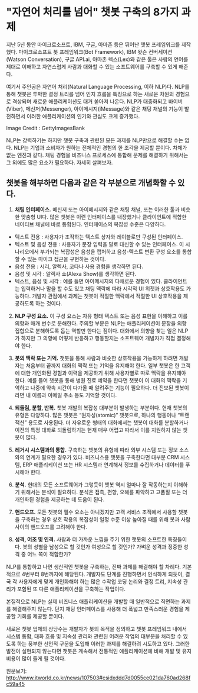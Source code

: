 # "자연어 처리를 넘어" 챗봇 구축의 8가지 과제

지난 5년 동안 마이크로소프트, IBM, 구글, 아마존 등은 뛰어난 챗봇 프레임워크를 제작했다. 마이크로소프트 봇 프레임워크(Bot Framework), IBM 왓슨 컨버세이션(Watson Conversation), 구글 API.ai, 아마존 렉스(Lex)와 같은 툴은 사람의 언어를 제대로 이해하고 자연스럽게 사람과 대화할 수 있는 소프트웨어를 구축할 수 있게 해준다.

여기서 주인공은 자연어 처리(Natural Language Processing, 이하 NLP)다. NLP를 통해 챗봇은 투박한 결정 트리를 넘어 인지 흐름을 특징으로 하는 새로운 차원의 경험으로 격상되며 새로운 애플리케이션도 대거 쏟아져 나온다. NLP가 대중화되고 바이버(Viber), 메신저(Messenger), 아이메시지(iMessage)와 같은 채팅 채널의 기능이 발전하면서 이러한 애플리케이션의 인기와 관심도 크게 증가했다.

Image Credit : GettyImagesBank

NLP는 강력하기는 하지만 챗봇 구축과 관련된 모든 과제를 NLP만으로 해결할 수는 없다. NLP는 기업과 소비자가 원하는 전체적인 경험의 한 조각을 제공할 뿐이다. 차체가 없는 엔진과 같다. 채팅 경험을 비즈니스 프로세스에 통합해 문제를 해결하기 위해서는 그 외에도 많은 요소가 필요하다. 자세히 살펴보자.

## 챗봇을 해부하면 다음과 같은 각 부분으로 개념화할 수 있다.

1. **채팅 인터페이스.** 메신저 또는 아이메시지와 같은 채팅 채널, 또는 이러한 툴과 비슷한 맞춤형 UI다. 많은 챗봇은 이런 인터페이스를 내장했거나 클라이언트에 적합한 네이티브 채널에 바로 통합된다. 인터페이스의 복잡성 수준은 다양하다.

  - 텍스트 전용 : 사용자가 조작하는 텍스트 상자와 레이블로만 구성된 인터페이스.
  - 텍스트 및 음성 전용 : 사용자가 문장 입력을 말로 대신할 수 있는 인터페이스. 이 시나리오에서 부가되는 복잡성은 음성을 캡처하고 음성-텍스트 변환 구성 요소를 통합할 수 있는 마이크 접근을 구현하는 것이다.
  - 음성 전용 : 시리, 알렉사, 코타나 사용 경험을 생각하면 된다.
  - 음성 및 시각 : 알렉사 쇼(Alexa Show)를 생각하면 된다.
  - 텍스트, 음성 및 시각 : 예를 들면 아이메시지의 다채로운 경험이 있다. 클라이언트는 입력하거나 말을 할 수도 있고 채팅 맥락에 따라 시각적 UI 위젯과 상호작용도 가능하다. 개발자 관점에서 과제는 챗봇이 적절한 맥락에서 적절한 UI 상호작용을 제공하도록 하는 것이다.

2. **NLP 구성 요소.** 이 구성 요소는 자유 형태 텍스트 또는 음성 표현을 이해하고 이를 의향과 매개 변수로 분해한다. 주의할 부분은 NLP는 애플리케이션이 문장을 의향 집합으로 분해하도록 돕는 역할만 한다는 점이다. 대화에서 의향을 찾는 일은 NLP가 하지만 그 의향에 어떻게 반응하고 행동할지는 소프트웨어 개발자가 직접 결정해야 한다.

3. **봇의 맥락 또는 기억.** 챗봇을 통해 사람과 비슷한 상호작용을 가능하게 하려면 개발자는 처음부터 끝까지 대화의 맥락 또는 기억을 유지해야 한다. 일부 챗봇은 한 고객에 대한 개인화된 경험과 이력을 제공하기 위해 사용자별로 따로 맥락을 유지해야 한다. 예를 들어 챗봇을 통해 병원 진료 예약을 한다면 챗봇이 이 대화의 맥락을 기억하고 나중에 약속 시간이 다가올 때 알려주는 기능이 필요하다. 더 진보된 챗봇이라면 내 이름과 이메일 주소 등도 기억할 것이다.

4. **되돌림, 분할, 반복.** 챗봇 개발의 복잡성 대부분이 발생하는 부분이다. 현재 챗봇의 유형은 다양하다. 많은 챗봇은 “원자성(atomic)” 챗봇으로, 하나의 행동이나 “트랜잭션” 용도로 사용된다. 더 자유로운 형태의 대화에서는 챗봇이 대화를 분할하거나 이전의 특정 대화로 되돌림하기는 현재 매우 어렵고 따라서 이를 지원하지 않는 챗봇이 많다.

5. **레거시 시스템과의 통합.** 구축하는 챗봇의 유형에 따라 외부 시스템 또는 정보 소스와의 연계가 필요한 경우가 있다. 비즈니스용 챗봇을 구축한다면 대부분 CRM 시스템, ERP 애플리케이션 또는 HR 시스템과 연계해서 정보를 수집하거나 데이터를 푸시해야 한다.

6. **분석.** 현대의 모든 소프트웨어가 그렇듯이 챗봇 역시 얼마나 잘 작동하는지 이해하기 위해서는 분석이 필요하다. 분석은 접촉, 편향, 오해를 파악하고 고품질 또는 더 개인화된 경험을 제공하는 데 도움이 된다.

7. **핸드오프.** 모든 챗봇의 필수 요소는 아니겠지만 고객 서비스 조직에서 사용할 챗봇을 구축하는 경우 상호 작용의 복잡성이 일정 수준 이상 높아질 때를 위해 봇과 사람 사이의 핸드오프를 고려해야 한다.

8. **성격, 어조 및 인격.** 사람과 더 가까운 느낌을 주기 위한 챗봇의 소프트한 특징들이다. 봇의 성별을 남성으로 할 것인가 여성으로 할 것인가? 가벼운 성격과 정중한 성격 중 어느 쪽이 적합한가?

NLP를 통합하고 나면 생산적인 챗봇을 구축하는, 진짜 과제를 해결해야 할 차례다. 기본적으로 4번부터 8번까지에 해당된다. 개발자도 단계를 진행하면서 인식하게 되듯이, 결국 각 사용자에게 맞게 개인화해야 하는 많은 수작업 코딩 논리와 결정 트리, 지속성 관리가 포함된 또 다른 애플리케이션을 구축하는 작업이다.

본질적으로 NLP는 실제 비즈니스 애플리케이션을 개발할 때 일반적으로 직면하는 과제를 해결해주지 않는다. 단지 채팅 인터페이스를 사용해 더 폭넓고 만족스러운 경험을 제공할 기회를 제공할 뿐이다.

새로운 챗봇 업체의 상당수는 개발자가 봇의 목적을 정의하고 챗봇 프레임워크 내에서 시스템 통합, 대화 흐름 및 지속성 관리와 관련된 어려운 작업의 대부분을 처리할 수 있도록 하는 풍부한 선언적 구문을 도입해 이러한 과제를 해결하려 시도하고 있다. 그러한 발전이 실현되지 않는다면 챗봇은 계속해서 전통적인 애플리케이션에 비해 개발 및 유지 비용이 많이 들게 될 것이다.


원문보기: 
http://www.itworld.co.kr/news/107503#csidxddd7d0055ce021da760ad268fc59a45 